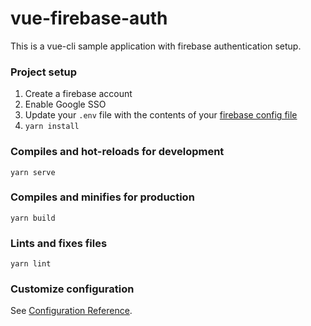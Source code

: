 # vue-firebase-auth

This is a vue-cli sample application with firebase authentication setup.

### Project setup
1. Create a firebase account
1. Enable Google SSO
1. Update your `.env` file with the contents of your [firebase config file](https://firebase.google.com/docs/web/setup#config-object)
1. `yarn install`

### Compiles and hot-reloads for development
```
yarn serve
```

### Compiles and minifies for production
```
yarn build
```

### Lints and fixes files
```
yarn lint
```

### Customize configuration
See [Configuration Reference](https://cli.vuejs.org/config/).
